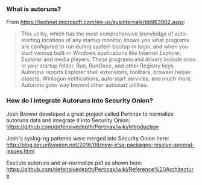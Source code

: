 ### What is autoruns?
From https://technet.microsoft.com/en-us/sysinternals/bb963902.aspx:
> This utility, which has the most comprehensive knowledge of auto-starting locations of any startup monitor, shows you what programs are configured to run during system bootup or login, and when you start various built-in Windows applications like Internet Explorer, Explorer and media players. These programs and drivers include ones in your startup folder, Run, RunOnce, and other Registry keys. Autoruns reports Explorer shell extensions, toolbars, browser helper objects, Winlogon notifications, auto-start services, and much more. Autoruns goes way beyond other autostart utilities.

### How do I integrate Autoruns into Security Onion?
Josh Brower developed a great project called Pertinax to normalize autoruns data and integrate it into Security Onion:  
https://github.com/defensivedepth/Pertinax/wiki/Introduction

Josh's syslog-ng patterns were merged into Security Onion here:  
http://blog.securityonion.net/2016/08/new-elsa-packages-resolve-several-issues.html

Execute autoruns and ar-normalize.ps1 as shown here:  
https://github.com/defensivedepth/Pertinax/wiki/Reference%20Architecture